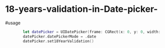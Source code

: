 # 18-years-validation-in-Date-picker-

#usage

```swift
        let datePicker = UIDatePicker(frame: CGRect(x: 0, y: 0, width: screenWidth, height: 216))
        datePicker.datePickerMode = .date    
        datePicker.set18YearValidation()
```
